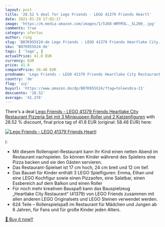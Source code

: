 ```yaml
---
layout: post
title: '28.52 % deal for Lego Friends - LEGO 41379 Friends Heartl'
date: 2021-01-29 17:02:17
image: 'https://m.media-amazon.com/images/I/51K8-WRFM3L._SL200_.jpg'
comments: true
category: ofertas
author: ring
slug: 'B07K955X24-de Lego Friends - LEGO 41379 Friends Heartlake City...'
sku: 'B07K955X24-de'
tags: [ 'lego', ]
actualPrice: 41.8 EUR
currency: EUR
price: 41.8
comparePrice: 58.48 EUR
prodname: 'Lego Friends - LEGO 41379 Friends Heartlake City Restaurant  Pizzeria Set mit 3 Minipuppen  Roller und 2 Katzenfiguren'
country: 'de'
flag: '🇩🇪'
buyurl: 'https://www.amazon.de/dp/B07K955X24/?tag=tolees0ca-21'
descuento: '28.52'
average: '41.276'
---
```


There's a deal [Lego Friends - LEGO 41379 Friends Heartlake City Restaurant  Pizzeria Set mit 3 Minipuppen  Roller und 2 Katzenfiguren](https://www.amazon.de/dp/B07K955X24/?tag=tolees0ca-21)  with  28.52 % discount, final price tag of  41.8 EUR (original: 58.48 EUR) here:

[![Lego Friends - LEGO 41379 Friends Heartl](https://m.media-amazon.com/images/I/51K8-WRFM3L._SL200_.jpg)](https://www.amazon.de/dp/B07K955X24/?tag=tolees0ca-21)

ℹ️:

- Mit diesem Rollenspiel-Restaurant kann Ihr Kind einen netten Abend im Restaurant nachspielen. So können Kinder während des Spielens eine Pizza backen und sie den Gästen servieren.
- Das Restaurant-Spielset ist 17 cm hoch, 24 cm breit und 12 cm tief.
- Das Bauset für Kinder enthält 3 LEGO Spielfiguren: Emma, Ethan und eine LEGO Kochfigur sowie einen Pizzaofen, eine Salatbar, einen Essbereich auf dem Balkon und einen Roller
- Für noch mehr kreativen Bauspaß kann das Bauspielzeug „Heartlake City Restaurant“ (41379) von LEGO Friends zusammen mit allen anderen LEGO Originalsets und LEGO Steinen verwendet werden.
- 624 Teile – Rollenspielspaß im Restaurant für Mädchen und Jungen ab 6 Jahren, für Fans und für große Kinder jeden Alters.

[🛒 Buy it now!!](https://www.amazon.de/dp/B07K955X24/?tag=tolees0ca-21)

